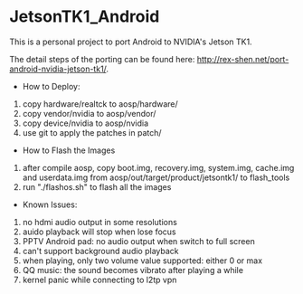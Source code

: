 JetsonTK1_Android
=================

This is a personal project to port Android to NVIDIA's Jetson TK1.

The detail steps of the porting can be found here: http://rex-shen.net/port-android-nvidia-jetson-tk1/.

* How to Deploy:
1) copy hardware/realtck to aosp/hardware/
2) copy vendor/nvidia to aosp/vendor/
3) copy device/nvidia to aosp/nvidia
4) use git to apply the patches in patch/

* How to Flash the Images
1) after compile aosp, copy boot.img, recovery.img, system.img, cache.img and userdata.img from aosp/out/target/product/jetsontk1/ to flash_tools
2) run "./flashos.sh" to flash all the images

* Known Issues:
1) no hdmi audio output in some resolutions
2) auido playback will stop when lose focus
3) PPTV Android pad: no audio output when switch to full screen
4) can't support background audio playback
5) when playing, only two volume value supported: either 0 or max
6) QQ music: the sound becomes vibrato after playing a while
7) kernel panic while connecting to l2tp vpn
